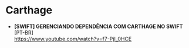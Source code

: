 # Carthage

- **[SWIFT] GERENCIANDO DEPENDÊNCIA COM CARTHAGE NO SWIFT** [PT-BR] \
https://www.youtube.com/watch?v=f7-PjI_0HCE